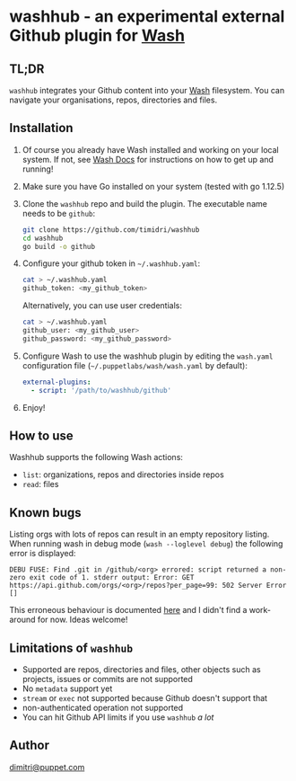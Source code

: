 # washhub - an experimental external Github plugin for [Wash](https://puppetlabs.github.io/wash/)

## TL;DR

`washhub` integrates your Github content into your [Wash](https://puppetlabs.github.io/wash/) filesystem.
You can navigate your organisations, repos, directories and files.

## Installation

1. Of course you already have Wash installed and working on your local system. If not, see [Wash Docs](https://puppetlabs.github.io/wash/) for instructions on how to get up and running!
1. Make sure you have Go installed on your system (tested with go 1.12.5)
1. Clone the `washhub` repo and build the plugin. The executable name needs to be `github`:

    ```bash
    git clone https://github.com/timidri/washhub
    cd washhub
    go build -o github
    ```

1. Configure your github token in `~/.washhub.yaml`:

    ```bash
    cat > ~/.washhub.yaml
    github_token: <my_github_token>
    ```

    Alternatively, you can use user credentials:

    ```bash
    cat > ~/.washhub.yaml
    github_user: <my_github_user>
    github_password: <my_github_password>
    ```

1. Configure Wash to use the washhub plugin by editing the `wash.yaml` configuration file (`~/.puppetlabs/wash/wash.yaml` by default):

    ```yaml
    external-plugins:
      - script: '/path/to/washhub/github'
    ```

1. Enjoy!

## How to use

Washhub supports the following Wash actions:

* `list`: organizations, repos and directories inside repos
* `read`: files

## Known bugs

Listing orgs with lots of repos can result in an empty repository listing. When running wash in debug mode (`wash --loglevel debug`) the following error is displayed:

```quote
DEBU FUSE: Find .git in /github/<org> errored: script returned a non-zero exit code of 1. stderr output: Error: GET https://api.github.com/orgs/<org>/repos?per_page=99: 502 Server Error []
```

This erroneous behaviour is documented [here](https://github.com/google/go-github/issues/999) and I didn't find a work-around for now. Ideas welcome!

## Limitations of `washhub`

* Supported are repos, directories and files, other objects such as projects, issues or commits are not supported
* No `metadata` support yet
* `stream` or `exec` not supported because Github doesn't support that
* non-authenticated operation not supported
* You can hit Github API limits if you use `washhub` _a lot_
  
## Author

dimitri@puppet.com
